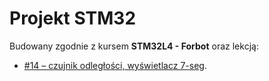 # Projekt STM32
Budowany zgodnie z kursem **STM32L4 - Forbot** oraz lekcją:
- [#14 – czujnik odległości, wyświetlacz 7-seg](https://forbot.pl/blog/kurs-stm32l4-czujnik-odleglosci-wyswietlacz-7-seg-id48628).
